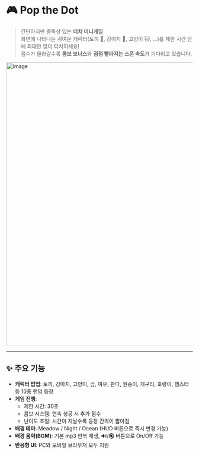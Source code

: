 # 🎮 Pop the Dot

> 간단하지만 중독성 있는 **터치 미니게임**  
> 화면에 나타나는 귀여운 캐릭터(토끼 🐰, 강아지 🐶, 고양이 🐱, …)를 제한 시간 안에 최대한 많이 터치하세요!  
> 점수가 올라갈수록 **콤보 보너스**와 **점점 빨라지는 스폰 속도**가 기다리고 있습니다.  


<img width="756" height="767" alt="image" src="https://github.com/user-attachments/assets/36742cf2-65ec-482a-aa34-df5ef05b9634" />



---

## ✨ 주요 기능

- **캐릭터 팝업**: 토끼, 강아지, 고양이, 곰, 여우, 판다, 원숭이, 개구리, 호랑이, 햄스터 등 10종 랜덤 등장  
- **게임 진행**:  
  - 제한 시간: 30초  
  - 콤보 시스템: 연속 성공 시 추가 점수  
  - 난이도 조절: 시간이 지날수록 등장 간격이 짧아짐
- **배경 테마**: Meadow / Night / Ocean (HUD 버튼으로 즉시 변경 가능)  
- **배경 음악(BGM)**: 기본 mp3 반복 재생, 🔊/🔇 버튼으로 On/Off 가능  
- **반응형 UI**: PC와 모바일 브라우저 모두 지원  

